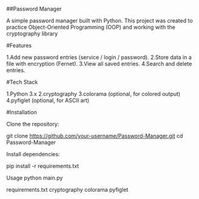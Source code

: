 ##Password Manager

A simple password manager built with Python.
This project was created to practice Object-Oriented Programming (OOP) and working with the cryptography library

#Features

1.Add new password entries (service / login / password).
2.Store data in a file with encryption (Fernet).
3.View all saved entries.
4.Search and delete entries.

#Tech Stack

1.Python 3.x
2.cryptography
3.colorama (optional, for colored output)
4.pyfiglet (optional, for ASCII art)


#Installation

Clone the repository:

git clone https://github.com/your-username/Password-Manager.git
cd Password-Manager

Install dependencies:

pip install -r requirements.txt

Usage
python main.py

requirements.txt
cryptography
colorama
pyfiglet
